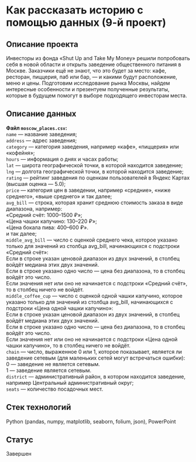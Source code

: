 # Как рассказать историю с помощью данных (9-й проект)
## Описание проекта

Инвесторы из фонда «Shut Up and Take My Money» решили попробовать себя в новой области и открыть заведение общественного питания в Москве. Заказчики ещё не знают, что это будет за место: кафе, ресторан, пиццерия, паб или бар, — и какими будут расположение, меню и цены.
Подготовим исследование рынка Москвы, найдем интересные особенности и презентуем полученные результаты, которые в будущем помогут в выборе подходящего инвесторам места.

## Описание данных

**Файл `moscow_places.csv`:**  
`name` — название заведения;  
`address` — адрес заведения;  
`category` — категория заведения, например «кафе», «пиццерия» или «кофейня»;  
`hours` — информация о днях и часах работы;  
`lat` — широта географической точки, в которой находится заведение;  
`lng` — долгота географической точки, в которой находится заведение;  
`rating` — рейтинг заведения по оценкам пользователей в Яндекс Картах (высшая оценка — 5.0);  
`price` — категория цен в заведении, например «средние», «ниже среднего», «выше среднего» и так далее;  
`avg_bill` — строка, которая хранит среднюю стоимость заказа в виде диапазона, например:  
«Средний счёт: 1000–1500 ₽»;  
«Цена чашки капучино: 130–220 ₽»;  
«Цена бокала пива: 400–600 ₽».  
и так далее;  
`middle_avg_bill` — число с оценкой среднего чека, которое указано только для значений из столбца avg_bill, начинающихся с подстроки «Средний счёт»:  
Если в строке указан ценовой диапазон из двух значений, в столбец войдёт медиана этих двух значений.  
Если в строке указано одно число — цена без диапазона, то в столбец войдёт это число.  
Если значения нет или оно не начинается с подстроки «Средний счёт», то в столбец ничего не войдёт.  
`middle_coffee_cup` — число с оценкой одной чашки капучино, которое указано только для значений из столбца avg_bill, начинающихся с подстроки «Цена одной чашки капучино»:  
Если в строке указан ценовой диапазон из двух значений, в столбец войдёт медиана этих двух значений.  
Если в строке указано одно число — цена без диапазона, то в столбец войдёт это число.  
Если значения нет или оно не начинается с подстроки «Цена одной чашки капучино», то в столбец ничего не войдёт.  
`chain` — число, выраженное 0 или 1, которое показывает, является ли заведение сетевым (для маленьких сетей могут встречаться ошибки):  
0 — заведение не является сетевым.  
1 — заведение является сетевым.  
`district` — административный район, в котором находится заведение, например Центральный административный округ;  
`seats` — количество посадочных мест.  

## Стек технологий
Python (pandas, numpy, matplotlib, seaborn, folium, json), PowerPoint

## Статус
Завершен
